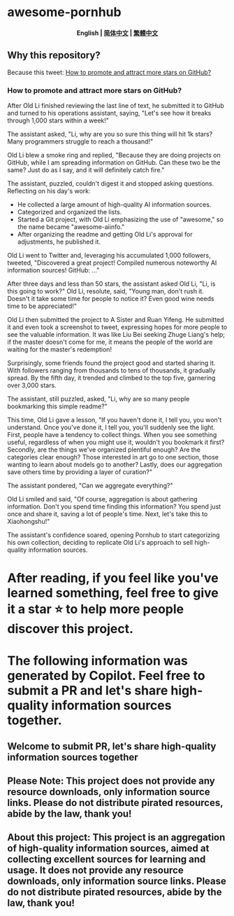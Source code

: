 # awesome-pornhub

<h4 align="center">
    <p>
        <b>English</b> |
        <a href="https://github.com/jinwyp/awesome-pornhub/blob/main/README_zh-hans.md">简体中文</a> |
        <a href="https://github.com/jinwyp/awesome-pornhub/blob/main/README_zh-hant.md">繁體中文</a> 
    </p>
</h4>


## Why this repository?

Because this tweet: [How to promote and attract more stars on GitHub?](https://twitter.com/Yangyixxxx/status/1770975186223075420)

### How to promote and attract more stars on GitHub?

After Old Li finished reviewing the last line of text, he submitted it to GitHub and turned to his operations assistant, saying, "Let's see how it breaks through 1,000 stars within a week!"

The assistant asked, "Li, why are you so sure this thing will hit 1k stars? Many programmers struggle to reach a thousand!"

Old Li blew a smoke ring and replied, "Because they are doing projects on GitHub, while I am spreading information on GitHub. Can these two be the same? Just do as I say, and it will definitely catch fire."

The assistant, puzzled, couldn't digest it and stopped asking questions. Reflecting on his day's work:
- He collected a large amount of high-quality AI information sources.
- Categorized and organized the lists.
- Started a Git project, with Old Li emphasizing the use of "awesome," so the name became "awesome-aiinfo."
- After organizing the readme and getting Old Li's approval for adjustments, he published it.

Old Li went to Twitter and, leveraging his accumulated 1,000 followers, tweeted, "Discovered a great project! Compiled numerous noteworthy AI information sources! GitHub: ..."

After three days and less than 50 stars, the assistant asked Old Li, "Li, is this going to work?" Old Li, resolute, said, "Young man, don't rush it. Doesn't it take some time for people to notice it? Even good wine needs time to be appreciated!"

Old Li then submitted the project to A Sister and Ruan Yifeng. He submitted it and even took a screenshot to tweet, expressing hopes for more people to see the valuable information. It was like Liu Bei seeking Zhuge Liang's help; if the master doesn't come for me, it means the people of the world are waiting for the master's redemption!

Surprisingly, some friends found the project good and started sharing it. With followers ranging from thousands to tens of thousands, it gradually spread. By the fifth day, it trended and climbed to the top five, garnering over 3,000 stars.

The assistant, still puzzled, asked, "Li, why are so many people bookmarking this simple readme?"

This time, Old Li gave a lesson, "If you haven't done it, I tell you, you won't understand. Once you've done it, I tell you, you'll suddenly see the light. First, people have a tendency to collect things. When you see something useful, regardless of when you might use it, wouldn't you bookmark it first? Secondly, are the things we've organized plentiful enough? Are the categories clear enough? Those interested in art go to one section, those wanting to learn about models go to another? Lastly, does our aggregation save others time by providing a layer of curation?"

The assistant pondered, "Can we aggregate everything?"

Old Li smiled and said, "Of course, aggregation is about gathering information. Don't you spend time finding this information? You spend just once and share it, saving a lot of people's time. Next, let's take this to Xiaohongshu!"

The assistant's confidence soared, opening Pornhub to start categorizing his own collection, deciding to replicate Old Li's approach to sell high-quality information sources.



# After reading, if you feel like you've learned something, feel free to give it a star ⭐️ to help more people discover this project.

# The following information was generated by Copilot. Feel free to submit a PR and let's share high-quality information sources together.

## Welcome to submit PR, let's share high-quality information sources together
## Please Note: This project does not provide any resource downloads, only information source links. Please do not distribute pirated resources, abide by the law, thank you!
## About this project: This project is an aggregation of high-quality information sources, aimed at collecting excellent sources for learning and usage. It does not provide any resource downloads, only information source links. Please do not distribute pirated resources, abide by the law, thank you!

